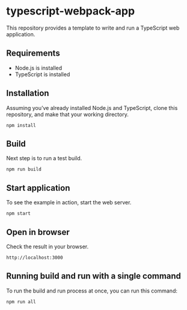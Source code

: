 # typescript-webpack-app
This repository provides a template to write and run a TypeScript web application.

## Requirements

- Node.js is installed
- TypeScript is installed

## Installation
Assuming you’ve already installed Node.js and TypeScript, clone this repository, and make that your working directory.

```
npm install
```

## Build
Next step is to run a test build.

```
npm run build
```

## Start application
To see the example in action, start the web server.

```
npm start
```

## Open in browser
Check the result in your browser.

```
http://localhost:3000
```

## Running build and run with a single command
To run the build and run process at once, you can run this command:

```
npm run all
```
